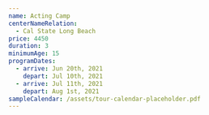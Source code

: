 ```yaml
---
name: Acting Camp
centerNameRelation:
  - Cal State Long Beach
price: 4450
duration: 3
minimumAge: 15
programDates:
  - arrive: Jun 20th, 2021
    depart: Jul 10th, 2021
  - arrive: Jul 11th, 2021
    depart: Aug 1st, 2021
sampleCalendar: /assets/tour-calendar-placeholder.pdf
---
```

